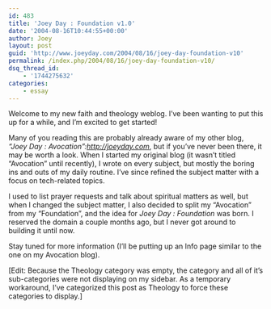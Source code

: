 ```yaml
---
id: 483
title: 'Joey Day : Foundation v1.0'
date: '2004-08-16T10:44:55+00:00'
author: Joey
layout: post
guid: 'http://www.joeyday.com/2004/08/16/joey-day-foundation-v10'
permalink: /index.php/2004/08/16/joey-day-foundation-v10/
dsq_thread_id:
    - '1744275632'
categories:
    - essay
---
```


Welcome to my new faith and theology weblog. I’ve been wanting to put this up for a while, and I’m excited to get started!  
  
Many of you reading this are probably already aware of my other blog, *“Joey Day : Avocation”:http://joeyday.com*, but if you’ve never been there, it may be worth a look. When I started my original blog (it wasn’t titled “Avocation” until recently), I wrote on every subject, but mostly the boring ins and outs of my daily routine. I’ve since refined the subject matter with a focus on tech-related topics.

I used to list prayer requests and talk about spiritual matters as well, but when I changed the subject matter, I also decided to split my “Avocation” from my “Foundation”, and the idea for *Joey Day : Foundation* was born. I reserved the domain a couple months ago, but I never got around to building it until now.

Stay tuned for more information (I’ll be putting up an Info page similar to the one on my Avocation blog).

\[Edit: Because the Theology category was empty, the category and all of it’s sub-categories were not displaying on my sidebar. As a temporary workaround, I’ve categorized this post as Theology to force these categories to display.\]